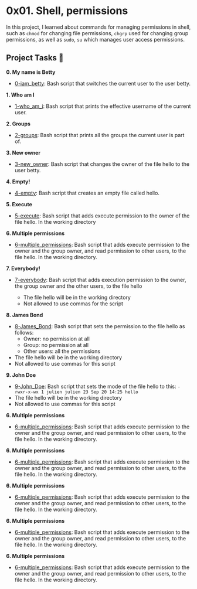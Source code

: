 # 0x01. Shell, permissions

In this project, I learned about commands for managing permissions in shell, 
such as `chmod` for changing file permissions, `chgrp` used for changing group 
permissions, as well as `sudo`, `su` which manages user access permissions.

## Project Tasks :page_with_curl:

**0. My name is Betty**
  * [0-iam_betty](./0-iam_betty): Bash script that switches the current user to 
the user betty.

**1. Who am I**
  * [1-who_am_i](./1-who_am_i): Bash script that prints the effective username of 
the current user.

**2. Groups**
  * [2-groups](./2-groups): Bash script that prints all the groups the current 
user is part of.

**3. New owner**
  * [3-new_owner](./3-new_owner): Bash script that changes the owner of the file 
hello to the user betty.

**4. Empty!**
  * [4-empty](./4-empty): Bash script that creates an empty file called hello.

**5. Execute**
  * [5-execute](./5-execute): Bash script that adds execute permission to the owner 
of the file hello. In  the working directory

**6. Multiple permissions**
  * [6-multiple_permissions](./6-multiple_permissions): Bash script that adds execute 
permission to the owner and the group owner, and read permission to other users, 
to the file hello. In the working directory.

**7. Everybody!**
  * [7-everybody](./7-everybody): Bash script that adds execution permission to the owner, 
the group owner and the other users, to the file hello

	* The file hello will be in the working directory
	* Not allowed to use commas for the script

**8. James Bond**
  * [8-James_Bond](./8-James_Bond): Bash script that sets the permission to the file hello as follows:
	* Owner: no permission at all
	* Group: no permission at all
	* Other users: all the permissions
  * The file hello will be in the working directory 
  * Not allowed to use commas for this script

**9. John Doe**
  * [9-John_Doe](./9-John_Doe): Bash script that sets the mode of the file hello to this:
  `-rwxr-x-wx 1 julien julien 23 Sep 20 14:25 hello`
  * The file hello will be in the working directory
  * Not allowed to use commas for this script

**6. Multiple permissions**
  * [6-multiple_permissions](./6-multiple_permissions): Bash script that adds execute
permission to the owner and the group owner, and read permission to other users,
to the file hello. In the working directory.

**6. Multiple permissions**
  * [6-multiple_permissions](./6-multiple_permissions): Bash script that adds execute
permission to the owner and the group owner, and read permission to other users,
to the file hello. In the working directory.

**6. Multiple permissions**
  * [6-multiple_permissions](./6-multiple_permissions): Bash script that adds execute
permission to the owner and the group owner, and read permission to other users,
to the file hello. In the working directory.

**6. Multiple permissions**
  * [6-multiple_permissions](./6-multiple_permissions): Bash script that adds execute
permission to the owner and the group owner, and read permission to other users,
to the file hello. In the working directory.

**6. Multiple permissions**
  * [6-multiple_permissions](./6-multiple_permissions): Bash script that adds execute
permission to the owner and the group owner, and read permission to other users,
to the file hello. In the working directory.
